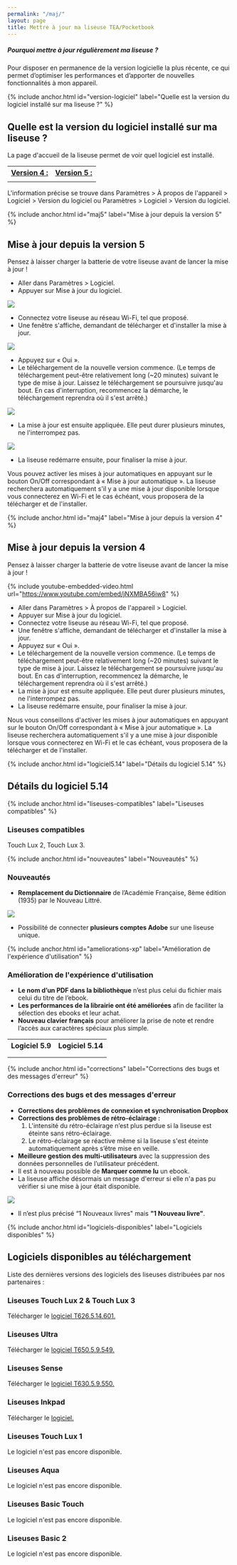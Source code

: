 ```yaml
---
permalink: "/maj/"
layout: page
title: Mettre à jour ma liseuse TEA/Pocketbook
---
```


<div class="protip">
    <h5>Pourquoi mettre à jour régulièrement ma liseuse ?</h5>
    <p>Pour disposer en permanence de la version logicielle la plus récente, ce qui permet d’optimiser les performances et d’apporter de nouvelles fonctionnalités à mon appareil.</p>
</div>

{% include anchor.html id="version-logiciel" label="Quelle est la version du logiciel installé sur ma liseuse ?" %}

## Quelle est la version du logiciel installé sur ma liseuse ?

La page d'accueil de la liseuse permet de voir quel logiciel est installé.

<table class="table table-bordered" style="text-align:center">
    <tr>
        <th><a href="#maj4">Version 4 :</a></th>
        <th><a href="#maj5">Version 5 :</a></th>
    </tr>
    <tr>
        <td><a href="#maj4"><img src="/images/index-info-3.jpg" alt=""></a></td>
        <td><a href="#maj5"><img src="/images/index-info-5.jpg" alt=""></a></td>    </tr>
</table>

L'information précise se trouve dans Paramètres > À propos de l'appareil > Logiciel > Version du logiciel ou Paramètres > Logiciel > Version du logiciel.

{% include anchor.html id="maj5" label="Mise à jour depuis la version 5" %}

## Mise à jour depuis la version 5

<div class="protip"><p>Pensez à laisser charger la batterie de votre liseuse avant de lancer la mise à jour !</p></div>

- Aller dans Paramètres > Logiciel.
- Appuyer sur Mise à jour du logiciel.

![](/images/majv5-1.jpg)

- Connectez votre liseuse au réseau Wi-Fi, tel que proposé.
- Une fenêtre s'affiche, demandant de télécharger et d'installer la mise à jour.

![](/images/majv5-2.jpg)

- Appuyez sur « Oui ».
- Le téléchargement de la nouvelle version commence. (Le temps de téléchargement peut-être relativement long (~20 minutes) suivant le type de mise à jour. Laissez le téléchargement se poursuivre jusqu'au bout. En cas d'interruption, recommencez la démarche, le téléchargement reprendra où il s'est arrêté.)

![](/images/majv5-3.jpg)

- La mise à jour est ensuite appliquée. Elle peut durer plusieurs minutes, ne l'interrompez pas.

![](/images/majv5-5.jpg)

- La liseuse redémarre ensuite, pour finaliser la mise à jour.

Vous pouvez activer les mises à jour automatiques en appuyant sur le bouton On/Off correspondant à « Mise à jour automatique ». La liseuse recherchera automatiquement s'il y a une mise à jour disponible lorsque vous connecterez en Wi-Fi et le cas échéant, vous proposera de la télécharger et de l'installer.

{% include anchor.html id="maj4" label="Mise à jour depuis la version 4" %}

## Mise à jour depuis la version 4

<div class="protip"><p>Pensez à laisser charger la batterie de votre liseuse avant de lancer la mise à jour !</p></div>

{% include youtube-embedded-video.html url="https://www.youtube.com/embed/jNXMBA56iw8" %}

- Aller dans Paramètres > À propos de l'appareil > Logiciel.
- Appuyer sur Mise à jour du logiciel.
- Connectez votre liseuse au réseau Wi-Fi, tel que proposé.
- Une fenêtre s'affiche, demandant de télécharger et d'installer la mise à jour.
- Appuyez sur « Oui ».
- Le téléchargement de la nouvelle version commence. (Le temps de téléchargement peut-être relativement long (~20 minutes) suivant le type de mise à jour. Laissez le téléchargement se poursuivre jusqu'au bout. En cas d'interruption, recommencez la démarche, le téléchargement reprendra où il s'est arrêté.)
- La mise à jour est ensuite appliquée. Elle peut durer plusieurs minutes, ne l'interrompez pas.
- La liseuse redémarre ensuite, pour finaliser la mise à jour.

Nous vous conseillons d'activer les mises à jour automatiques en appuyant sur le bouton On/Off correspondant à « Mise à jour automatique ». La liseuse recherchera automatiquement s'il y a une mise à jour disponible lorsque vous connecterez en Wi-Fi et le cas échéant, vous proposera de la télécharger et de l'installer.


{% include anchor.html id="logiciel5.14" label="Détails du logiciel 5.14" %}

## Détails du logiciel 5.14

{% include anchor.html id="liseuses-compatibles" label="Liseuses compatibles" %}

### Liseuses compatibles

Touch Lux 2, Touch Lux 3.

{% include anchor.html id="nouveautes" label="Nouveautés" %}

### Nouveautés

- **Remplacement du Dictionnaire** de l’Académie Française, 8ème édition (1935) par le Nouveau Littré.

![](/images/5-14-1.jpg)

- Possibilité de connecter **plusieurs comptes Adobe** sur une liseuse unique.

{% include anchor.html id="ameliorations-xp" label="Amélioration de l'expérience d'utilisation" %}

### Amélioration de l'expérience d'utilisation

- **Le nom d’un PDF dans la bibliothèque** n’est plus celui du fichier mais celui du titre de l’ebook.
- **Les performances de la librairie ont été améliorées** afin de faciliter la sélection des ebooks et leur achat.
- **Nouveau clavier français** pour améliorer la prise de note et rendre l’accès aux caractères spéciaux plus simple.

<table class="table table-bordered" style="text-align:center">
    <tr>
        <th>Logiciel 5.9</th>
        <th>Logiciel 5.14</th>
    </tr>
    <tr>
        <td><img src="/images/5-14-2.jpg" alt=""></td>
        <td><img src="/images/5-14-4.jpg" alt=""></td>
    </tr>
    <tr>
        <td><img src="/images/5-14-3.jpg" alt=""></td>
        <td><img src="/images/5-14-5.jpg" alt=""></td>
    </tr>
</table>

{% include anchor.html id="corrections" label="Corrections des bugs et des messages d'erreur" %}

### Corrections des bugs et des messages d'erreur
- **Corrections des problèmes de connexion et synchronisation Dropbox**
- **Corrections des problèmes de rétro-éclairage :**
  1. L'intensité du rétro-éclairage n’est plus perdue si la liseuse est éteinte sans rétro-éclairage.
  2. Le rétro-éclairage se réactive même si la liseuse s'est éteinte automatiquement après s’être mise en veille.
- **Meilleure gestion des multi-utilisateurs** avec la suppression des données personnelles de l’utilisateur précédent.
- Il est à nouveau possible de **Marquer comme lu** un ebook.
- La liseuse affiche désormais un message d'erreur si elle n'a pas pu vérifier si une mise à jour était disponible.

![](/images/5-14-6.jpg)

- Il n’est plus précisé “1 Nouveaux livres" mais **"1 Nouveau livre"**.
 
{% include anchor.html id="logiciels-disponibles" label="Logiciels disponibles" %}

## Logiciels disponibles au téléchargement

Liste des dernières versions des logiciels des liseuses distribuées par nos partenaires :

### Liseuses Touch Lux 2 & Touch Lux 3
Télécharger le [logiciel T626.5.14.601.](https://drive.google.com/open?id=0B7hvXLD2QLi1bHNUS1c3em1Fc1k)

### Liseuses Ultra
Télécharger le [logiciel T650.5.9.549.](https://drive.google.com/open?id=0B7hvXLD2QLi1aTg5VlVsYlpERUU)

### Liseuses Sense
Télécharger le [logiciel T630.5.9.550.](https://drive.google.com/open?id=0B7hvXLD2QLi1RmNoQ1pYZ2pFb1U)

### Liseuses Inkpad
Télécharger le [logiciel.](https://drive.google.com/open?id=0BzY6xTxUGQZna1NhM0oxb3puZ2c)

### Liseuses Touch Lux 1
Le logiciel n'est pas encore disponible.

### Liseuses Aqua
Le logiciel n'est pas encore disponible.

### Liseuses Basic Touch
Le logiciel n'est pas encore disponible.

### Liseuses Basic 2
Le logiciel n'est pas encore disponible.
